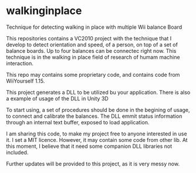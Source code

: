 # walkinginplace
Technique for detecting walking in place with multiple Wii balance Board

This repositories contains a VC2010 project with the technique that I develop to detect orientation and speed, of a person, on top of a set of balance boards. Up to four balances can be connectec right now.
This technique is in the walking in place field of research of humam machine interaction.

This repo may contains some proprietary code, and contains code from WiiYourself 1.15.

This project generates a DLL to be utilized bu your application.
There is also a example of usage of the DLL in Unity 3D

To start using, a set of procedures should be done in the begining of usage, to connect and calibrate the balances.
The DLL emmit status information through an internal text buffer, exposed to load application.

I am sharing this code, to make my project free to anyone interested in use it.
I set a MIT licence. However, it may contain some code from other lib.
At this moment, I believe that it need some companion DLL libraries not included.


Further updates will be provided to this project, as it is very messy now.

